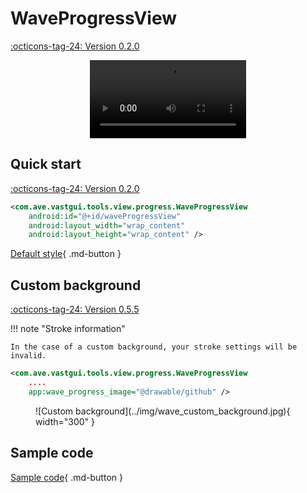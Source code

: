 # WaveProgressView

[:octicons-tag-24: Version 0.2.0](https://ave.entropy2020.cn/version/tools/#020)

<center>
    <video width="250" controls="controls" autoplay="autoplay">
        <source src="../img/wave_progress_view.mp4" type="video/mp4">
    </video>
</center>

## Quick start

[:octicons-tag-24: Version 0.2.0](https://ave.entropy2020.cn/version/tools/#020)

```xml
<com.ave.vastgui.tools.view.progress.WaveProgressView
    android:id="@+id/waveProgressView"
    android:layout_width="wrap_content"
    android:layout_height="wrap_content" />
```

[Default style](https://github.com/SakurajimaMaii/Android-Vast-Extension/blob/develop/libraries/VastTools/src/main/res/values/styles.xml){ .md-button }

## Custom background

[:octicons-tag-24: Version 0.5.5](https://ave.entropy2020.cn/version/tools/#055)

!!! note "Stroke information"

    In the case of a custom background, your stroke settings will be invalid.

```xml
<com.ave.vastgui.tools.view.progress.WaveProgressView
    .... 
    app:wave_progress_image="@drawable/github" />
```

<figure markdown>
  ![Custom background](../img/wave_custom_background.jpg){ width="300" }
</figure>

## Sample code

[Sample code](https://github.com/SakurajimaMaii/Android-Vast-Extension/blob/develop/app/src/main/kotlin/com/ave/vastgui/app/activity/view/WaveProgressViewActivity.kt){ .md-button }
